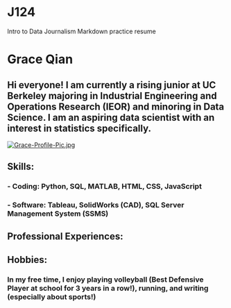 # J124
Intro to Data Journalism Markdown practice resume
<h1>Grace Qian</h1>
<h2>Hi everyone! I am currently a rising junior at UC Berkeley majoring in Industrial Engineering and Operations Research (IEOR) and minoring in Data Science. I am an aspiring data scientist with an interest in statistics specifically.</h2>

[![Grace-Profile-Pic.jpg](https://i.postimg.cc/FRzm0VVx/Grace-Profile-Pic.jpg)](https://postimg.cc/5HhZVvGH)

<h2>Skills:</h2> 
<h3>- Coding: Python, SQL, MATLAB, HTML, CSS, JavaScript</h3>
<h3>- Software: Tableau, SolidWorks (CAD), SQL Server Management System (SSMS)</h3>


<h2>Professional Experiences:</h2>
<h3></h3>
<h4></h4>

<h3></h3>
<h4></h4>

<h3></h3>
<h4></h4>


<h2>Hobbies:</h2>
<h3>In my free time, I enjoy playing volleyball (Best Defensive Player at school for 3 years in a row!), running, and writing (especially about sports!)</h3>

